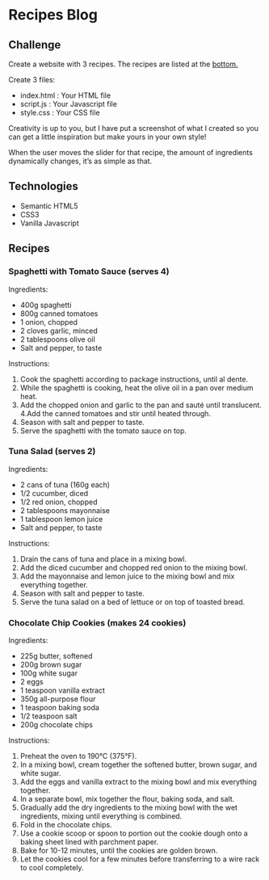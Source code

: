 # Recipes Blog

## Challenge

Create a website with 3 recipes. The recipes are listed at the [bottom.](###Recipes)

Create 3 files:

- index.html : Your HTML file
- script.js : Your Javascript file
- style.css : Your CSS file

Creativity is up to you, but I have put a screenshot of what I created so you can
get a little inspiration but make yours in your own style!

When the user moves the slider for that recipe, the amount of ingredients
dynamically changes, it’s as simple as that.

## Technologies

- Semantic HTML5
- CSS3
- Vanilla Javascript

## Recipes

### Spaghetti with Tomato Sauce (serves 4)

Ingredients:

- 400g spaghetti
- 800g canned tomatoes
- 1 onion, chopped
- 2 cloves garlic, minced
- 2 tablespoons olive oil
- Salt and pepper, to taste

Instructions:

1. Cook the spaghetti according to package instructions, until al dente.
2. While the spaghetti is cooking, heat the olive oil in a pan over medium heat.
3. Add the chopped onion and garlic to the pan and sauté until translucent.
   4.Add the canned tomatoes and stir until heated through.
4. Season with salt and pepper to taste.
5. Serve the spaghetti with the tomato sauce on top.

### Tuna Salad (serves 2)

Ingredients:

- 2 cans of tuna (160g each)
- 1/2 cucumber, diced
- 1/2 red onion, chopped
- 2 tablespoons mayonnaise
- 1 tablespoon lemon juice
- Salt and pepper, to taste

Instructions:

1. Drain the cans of tuna and place in a mixing bowl.
2. Add the diced cucumber and chopped red onion to the mixing bowl.
3. Add the mayonnaise and lemon juice to the mixing bowl and mix everything together.
4. Season with salt and pepper to taste.
5. Serve the tuna salad on a bed of lettuce or on top of toasted bread.

### Chocolate Chip Cookies (makes 24 cookies)

Ingredients:

- 225g butter, softened
- 200g brown sugar
- 100g white sugar
- 2 eggs
- 1 teaspoon vanilla extract
- 350g all-purpose flour
- 1 teaspoon baking soda
- 1/2 teaspoon salt
- 200g chocolate chips

Instructions:

1. Preheat the oven to 190°C (375°F).
2. In a mixing bowl, cream together the softened butter, brown sugar, and white sugar.
3. Add the eggs and vanilla extract to the mixing bowl and mix everything together.
4. In a separate bowl, mix together the flour, baking soda, and salt.
5. Gradually add the dry ingredients to the mixing bowl with the wet ingredients, mixing until everything is combined.
6. Fold in the chocolate chips.
7. Use a cookie scoop or spoon to portion out the cookie dough onto a baking sheet lined with parchment paper.
8. Bake for 10-12 minutes, until the cookies are golden brown.
9. Let the cookies cool for a few minutes before transferring to a wire rack to cool completely.
